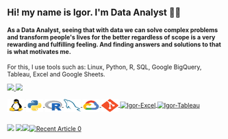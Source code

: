 ## Hi! my name is Igor. I'm Data Analyst 👨‍💻 

#### As a Data Analyst, seeing that with data we can solve complex problems and transform people's lives for the better regardless of scope is a very rewarding and fulfilling feeling. And finding answers and solutions to that is what motivates me.
For this, I use tools such as: Linux, Python, R, SQL, Google BigQuery, Tableau, Excel and Google Sheets.

<div>
  <a href="https://github.com/igorwsilveira">
  <img height="180em" src="https://github-readme-stats.vercel.app/api?username=igorwsilveira&show_icons=true&theme=dark&include_all_commits=true&count_private=true"/>
  <img height="120em" src="https://github-readme-stats.vercel.app/api/top-langs/?username=igorwsilveira&layout=compact&langs_count=7&theme=dark"/>

<div style="display: inline_block"><br>
  <img align="center" alt="Igor-Linux" height="30" width="40" src="https://raw.githubusercontent.com/devicons/devicon/master/icons/linux/linux-original.svg">
  <img align="center" alt="Igor-Python" height="30" width="40" src="https://raw.githubusercontent.com/devicons/devicon/master/icons/python/python-original.svg">
  <img align="center" alt="Igor-R" height="30" width="40" src="https://raw.githubusercontent.com/devicons/devicon/master/icons/r/r-original.svg">
  <img align="center" alt="Igor-SQL" height="30" width="40" src="https://raw.githubusercontent.com/devicons/devicon/master/icons/mysql/mysql-original.svg">
  <img align="center" alt="Igor-GoogleCloud" height="30" width="40" src="https://raw.githubusercontent.com/devicons/devicon/master/icons/googlecloud/googlecloud-original.svg">
  <img align="center" alt="Igor-Git" height="30" width="40" src="https://raw.githubusercontent.com/devicons/devicon/master/icons/git/git-original.svg">
  <img align="center" alt="Igor-Excel" height="30" width="40" src="https://img.icons8.com/color/480/000000/microsoft-excel-2019--v1.png"/>
  <img align="center" alt="Igor-Tableau" height="30" width="40" src="https://img.icons8.com/color/480/000000/tableau-software.png"/>
</div>
    
   ##
 
<div> 
  <a href="https://www.linkedin.com/in/igorwsilveira" target="_blank"><img src="https://img.shields.io/badge/-LinkedIn-%230077B5?style=for-the-badge&logo=linkedin&logoColor=white" target="_blank"></a>
  <a href="mailto:igorsilveiraus@gmail.com"><img src="https://img.shields.io/badge/Gmail-D14836?style=for-the-badge&logo=gmail&logoColor=white" target="_blank></a>    
  <a href="https://igorwsilveira.medium.com"><img src="https://img.shields.io/badge/Medium-12100E?style=for-the-badge&logo=medium&logoColor=white" target="_blank></a>
 
</div>
    
  <a target="_blank" href="https://github-readme-medium-recent-article.vercel.app/medium/@igorwsilveira/0"><img src="https://github-readme-medium-recent-article.vercel.app/medium/@igorwsilveira/0" alt="Recent Article 0">
   
   
